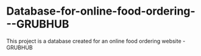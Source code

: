 # Database-for-online-food-ordering---GRUBHUB
This project is a database created for an online food ordering website - GRUBHUB

